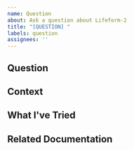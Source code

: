 ```yaml
---
name: Question
about: Ask a question about Lifeform-2
title: "[QUESTION] "
labels: question
assignees: ''
---
```


## Question
<!-- Your question about Lifeform-2 -->

## Context
<!-- Any relevant context for your question -->

## What I've Tried
<!-- If applicable, describe what you've already tried or what documentation you've consulted -->

## Related Documentation
<!-- Links to any relevant documentation you've reviewed (if applicable) -->